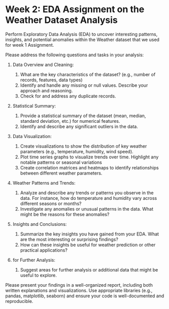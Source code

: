 # Week 2: EDA Assignment on the Weather Dataset Analysis

Perform Exploratory Data Analysis (EDA) to uncover interesting patterns, insights, and potential anomalies within the Weather dataset that we used for week 1 Assignment.

Please address the following questions and tasks in your analysis:

1. Data Overview and Cleaning:

    1. What are the key characteristics of the dataset? (e.g., number of records, features, data types)
    1. Identify and handle any missing or null values. Describe your approach and reasoning.
    1. Check for and address any duplicate records.

2. Statistical Summary:

    1. Provide a statistical summary of the dataset (mean, median, standard deviation, etc.) for numerical features.
    1. Identify and describe any significant outliers in the data.

3. Data Visualization:

    1. Create visualizations to show the distribution of key weather parameters (e.g., temperature, humidity, wind speed).
    1. Plot time series graphs to visualize trends over time. Highlight any notable patterns or seasonal variations
    1. Create correlation matrices and heatmaps to identify relationships between different weather parameters.

4. Weather Patterns and Trends:

    1. Analyze and describe any trends or patterns you observe in the data. For instance, how do temperature and humidity vary across different seasons or months?
    1. Investigate any anomalies or unusual patterns in the data. What might be the reasons for these anomalies?

5. Insights and Conclusions:

    1. Summarize the key insights you have gained from your EDA. What are the most interesting or surprising findings?
    1. How can these insights be useful for weather prediction or other practical applications?

6. for Further Analysis:

    1. Suggest areas for further analysis or additional data that might be useful to explore.

Please present your findings in a well-organized report, including both written explanations and visualizations. Use appropriate libraries (e.g., pandas, matplotlib, seaborn) and ensure your code is well-documented and reproducible.
